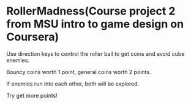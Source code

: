 # RollerMadness(Course project 2 from MSU intro to game design on Coursera)

Use direction keys to control the roller ball to get coins and avoid cube enemies.

Bouncy coins worth 1 point, general coins worth 2 points.

If enemies run into each other, both will be explored.

Try get more points!
